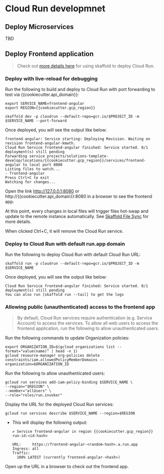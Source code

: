 # Cloud Run developmnet

## Deploy Microservices

TBD

## Deploy Frontend application

> Check out [more details here](https://skaffold.dev/docs/pipeline-stages/deployers/cloudrun/) for using skaffold to deploy Cloud Run.

### Deploy with live-reload for debugging

Run the following to build and deploy to Cloud Run with port forwarding to test via {{cookiecutter.api_domain}}:

```
export SERVICE_NAME=frontend-angular
export REGION={{cookiecutter.gcp_region}}

skaffold dev -p cloudrun --default-repo=gcr.io/$PROJECT_ID -m $SERVICE_NAME --port-forward
```

Once deployed, you will see the output like below:
```
frontend-angular: Service starting: Deploying Revision. Waiting on revision frontend-angular-kmwth.
Cloud Run Service frontend-angular finished: Service started. 0/1 deployment(s) still pending
Forwarding service projects/solutions-template-develop/locations/{{cookiecutter.gcp_region}}/services/frontend-angular to local port 8080
Listing files to watch...
- frontend-angular
Press Ctrl+C to exit
Watching for changes...
```

Open the link http://127.0.0.1:8080 or http://{{cookiecutter.api_domain}}:8080 in a browser to see the frontend app.

At this point, every changes in local files will trigger files hot-swap and update to the remote instance automatically. See [Skaffold File Sync](https://skaffold.dev/docs/pipeline-stages/filesync/) for more details.

When clicked Ctrl+C, it will remove the Cloud Run service.

### Deploy to Cloud Run with default **run.app** domain

Run the following to deploy Cloud Run with default Cloud Run URL:
```
skaffold run -p cloudrun --default-repo=gcr.io/$PROJECT_ID -m $SERVICE_NAME
```

Once deployed, you will see the output like below:
```
Cloud Run Service frontend-angular finished: Service started. 0/1 deployment(s) still pending
You can also run [skaffold run --tail] to get the logs
```

### Allowing public (unauthenticated) access to the frontend app

> By default, Cloud Run services require authentication (e.g. Service Account) to access the services. To allow all web users to access the frontend application, run the following to allow unauthenticated users.

Run the following commands to update Organization policies:
```
export ORGANIZATION_ID=$(gcloud organizations list --format="value(name)" | head -n 1)
gcloud resource-manager org-policies delete constraints/iam.allowedPolicyMemberDomains --organization=$ORGANIZATION_ID
```

Run the following to allow unauthenticated users:
```
gcloud run services add-iam-policy-binding $SERVICE_NAME \
--region="$REGION" \
--member="allUsers" \
--role="roles/run.invoker"
```

Display the URL for the deployed Cloud Run services:
```
gcloud run services describe $SERVICE_NAME --region=$REGION
```
- This will display the following output:
  ```
  ✔ Service frontend-angular in region {{cookiecutter.gcp_region}}
  run-id:<id-hash>

  URL:     https://frontend-angular-<random-hash>.a.run.app
  Ingress: all
  Traffic:
    100% LATEST (currently frontend-angular-<hash>)
  ```

Open up the URL in a browser to check out the frontend app.



